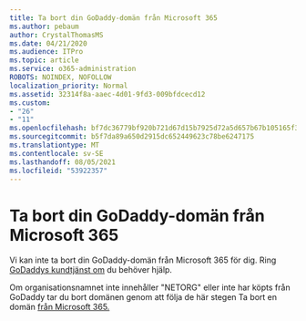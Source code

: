 ```yaml
---
title: Ta bort din GoDaddy-domän från Microsoft 365
ms.author: pebaum
author: CrystalThomasMS
ms.date: 04/21/2020
ms.audience: ITPro
ms.topic: article
ms.service: o365-administration
ROBOTS: NOINDEX, NOFOLLOW
localization_priority: Normal
ms.assetid: 32314f8a-aaec-4d01-9fd3-009bfdcecd12
ms.custom:
- "26"
- "11"
ms.openlocfilehash: bf7dc36779bf920b721d67d15b7925d72a5d657b67b105165f37f170023ad764
ms.sourcegitcommit: b5f7da89a650d2915dc652449623c78be6247175
ms.translationtype: MT
ms.contentlocale: sv-SE
ms.lasthandoff: 08/05/2021
ms.locfileid: "53922357"
---
```

# <a name="remove-your-godaddy-domain-from-microsoft-365"></a>Ta bort din GoDaddy-domän från Microsoft 365

Vi kan inte ta bort din GoDaddy-domän från Microsoft 365 för dig. Ring [GoDaddys kundtjänst om](https://aka.ms/contact-godaddy) du behöver hjälp.
  
Om organisationsnamnet inte innehåller "NETORG" eller inte har köpts från GoDaddy tar du bort domänen genom att följa de här stegen Ta bort en domän [från Microsoft 365.](https://docs.microsoft.com/microsoft-365/admin/get-help-with-domains/remove-a-domain)
  